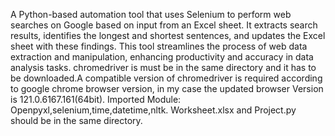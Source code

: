 A Python-based automation tool that uses Selenium to perform web searches on Google based on input from an Excel sheet. It extracts search results, identifies the longest and shortest sentences, and updates the Excel sheet with these findings. This tool streamlines the process of web data extraction and manipulation, enhancing productivity and accuracy in data analysis tasks.
chromedriver is must be in the same directory and it has to be downloaded.A compatible version of chromedriver is required according to google chrome browser version, in my case the updated browser Version is 121.0.6167.161(64bit).
Imported Module: Openpyxl,selenium,time,datetime,nltk.
Worksheet.xlsx and Project.py should be in the same directory.

